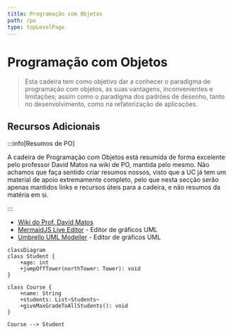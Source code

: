 ```yaml
---
title: Programação com Objetos
path: /po
type: topLevelPage
---
```


# Programação com Objetos

> Esta cadeira tem como objetivo dar a conhecer o paradigma de programação com objetos, as suas vantagens,
> inconvenientes e limitações; assim como o paradigma dos padrões de desenho, tanto no desenvolvimento, como na refatorização de aplicações.

## Recursos Adicionais

:::info[Resumos de PO]

A cadeira de Programação com Objetos está resumida de forma excelente pelo professor David Matos na wiki de PO, mantida pelo mesmo. Não achamos que faça sentido criar resumos nossos, visto que a UC já tem um material de apoio extremamente completo, pelo que nesta secção serão apenas mantidos links e recursos úteis para a cadeira, e não resumos da matéria em si.

:::

- [Wiki do Prof. David Matos](https://web.tecnico.ulisboa.pt/~david.matos/w/pt/index.php/Programa%C3%A7%C3%A3o_com_Objectos)
- [MermaidJS Live Editor](https://mermaid.live/) - Editor de gráficos UML
- [Umbrello UML Modeller](https://umbrello.kde.org/) - Editor de gráficos UML

```mermaid
classDiagram
class Student {
    +age: int
    +jumpOffTower(northTower: Tower): void
}

class Course {
    +name: String
    +students: List~Students~
    +giveMaxGradeToAllStudents(): void
}

Course --> Student

```

